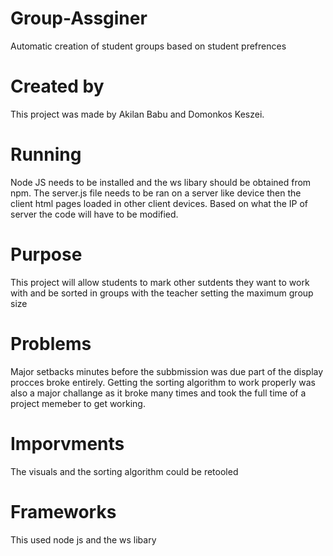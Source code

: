 # Group-Assginer
Automatic creation of student groups based on student prefrences

# Created by
This project was made by Akilan Babu and Domonkos Keszei.

# Running
Node JS needs to be installed and the ws libary should be obtained from npm. The server.js file needs to be ran on a server like device then the client html pages loaded in other client devices. Based on what the IP of server the code will have to be modified.

# Purpose 
This project will allow students to mark other sutdents they want to work with and be sorted in groups with the teacher setting the maximum group size

# Problems
Major setbacks minutes before the subbmission was due part of the display procces broke entirely. Getting the sorting algorithm to work properly was also a major challange as it broke many times and took the full time of a project memeber to get working.

# Imporvments
The visuals and the sorting algorithm could be retooled

# Frameworks
This used node js and the ws libary
